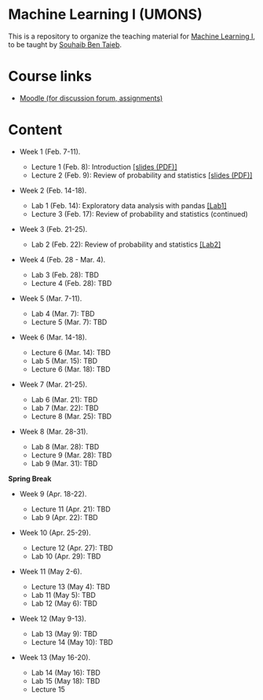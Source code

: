 # Machine Learning I (UMONS)

This is a repository to organize the teaching material for [Machine Learning I](https://applications.umons.ac.be/web/en/pde/2021-2022/aa/S-INFO-256.htm), to be taught by [Souhaib Ben Taieb](http://www.souhaib-bentaieb.com).

# Course links

- [Moodle (for discussion forum, assignments)](https://moodle.umons.ac.be/course/view.php?id=2785)


# Content

- Week 1 (Feb. 7-11). 
  - Lecture 1 (Feb. 8): Introduction [[slides (PDF)]](./slides/1-ml-introduction.pdf)
  - Lecture 2 (Feb. 9): Review of probability and statistics [[slides (PDF)]](./slides/1-ml-prob-stats-review.pdf)

- Week 2 (Feb. 14-18). 
  - Lab 1 (Feb. 14): Exploratory data analysis with pandas [[Lab1]](./labs/Lab1 )
  - Lecture 3 (Feb. 17): Review of probability and statistics (continued)
  
- Week 3 (Feb. 21-25). 
   - Lab 2 (Feb. 22): Review of probability and statistics [[Lab2]](./labs/Lab2)

- Week 4 (Feb. 28 - Mar. 4). 
  - Lab 3 (Feb. 28): TBD
  - Lecture 4 (Feb. 28): TBD

- Week 5 (Mar. 7-11). 
  - Lab 4 (Mar. 7): TBD
  - Lecture 5 (Mar. 7): TBD

- Week 6 (Mar. 14-18). 
  - Lecture 6 (Mar. 14): TBD
  - Lab 5 (Mar. 15): TBD
  - Lecture 6 (Mar. 18): TBD

- Week 7 (Mar. 21-25). 
  - Lab 6 (Mar. 21): TBD
  - Lab 7 (Mar. 22): TBD
  - Lecture 8 (Mar. 25): TBD

- Week 8 (Mar. 28-31). 
  - Lab 8 (Mar. 28): TBD
  - Lecture 9 (Mar. 28): TBD
  - Lab 9 (Mar. 31): TBD


**Spring Break**


- Week 9 (Apr. 18-22). 
  - Lecture 11 (Apr. 21): TBD
  - Lab 9 (Apr. 22): TBD
 
- Week 10 (Apr. 25-29). 
  - Lecture 12 (Apr. 27): TBD
  - Lab 10 (Apr. 29): TBD

- Week 11 (May 2-6). 
  - Lecture 13 (May 4): TBD
  - Lab 11 (May 5): TBD
  - Lab 12 (May 6): TBD

- Week 12 (May 9-13). 
  - Lab 13 (May 9): TBD
  - Lecture 14 (May 10): TBD

- Week 13 (May 16-20). 
  - Lab 14 (May 16): TBD
  - Lab 15 (May 18): TBD
  - Lecture 15


